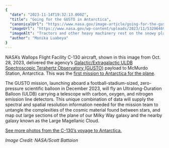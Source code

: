 ```yaml
---
{
  "date": "2023-11-14T19:32:13.000Z",
  "title": "Going for the GUSTO in Antarctica",
  "canonicalUrl": "https://www.nasa.gov/image-article/going-for-the-gusto-in-antarctica/",
  "imageUrl": "https://www.nasa.gov/wp-content/uploads/2023/11/53296469002-a92ea42cb9-o.jpg",
  "imageAlt": "Tractors and other heavy machinery rest on the snowy plain in the foreground. In the middle of the image, a dark gray aircraft sits on the ground as a smaller white aircraft, NASA's C-130, lands.",
  "author": "Monika Luabeya"
}
---
```


NASA’s Wallops Flight Facility C-130 aircraft, shown in this image from Oct. 28, 2023, delivered the agency’s [Galactic/Extragalactic ULDB Spectroscopic Terahertz Observatory (GUSTO)](https://www.nasa.gov/news-release/nasa-selects-mission-to-study-churning-chaos-in-our-milky-way-and-beyond/) payload to McMurdo Station, Antarctica. This was the [first mission to Antarctica for the plane](https://www.nasa.gov/centers-and-facilities/wallops/nasa-c-130-makes-first-ever-flight-to-antarctica-for-gusto-balloon-mission/).

The GUSTO mission, launching aboard a football-stadium-sized, zero-pressure scientific balloon in December 2023, will fly an Ultralong-Duration Balloon (ULDB) carrying a telescope with carbon, oxygen, and nitrogen emission line detectors. This unique combination of data will supply the spectral and spatial resolution information needed for the mission team to untangle the complexities of the cosmic material found between stars, and map out large sections of the plane of our Milky Way galaxy and the nearby galaxy known as the Large Magellanic Cloud.

[See more photos from the C-130’s voyage to Antarctica.](https://www.flickr.com/photos/gsfc/albums/72177720312323293)

_Image Credit: NASA/Scott Battaion_
